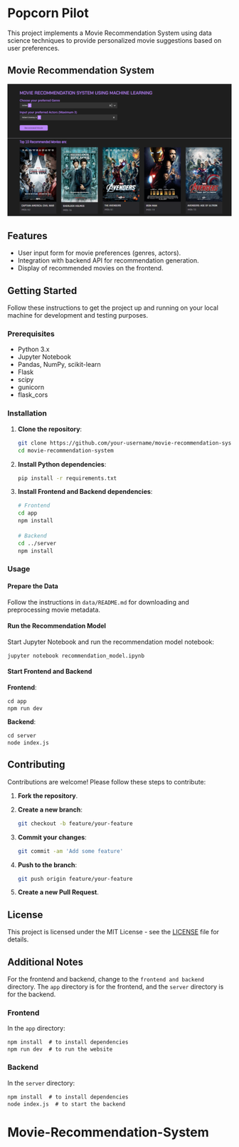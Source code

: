 # Popcorn Pilot

This project implements a Movie Recommendation System using data science techniques to provide personalized movie suggestions based on user preferences.

## Movie Recommendation System

![landing image](Images/landing.png)

## Features

- User input form for movie preferences (genres, actors).
- Integration with backend API for recommendation generation.
- Display of recommended movies on the frontend.

## Getting Started

Follow these instructions to get the project up and running on your local machine for development and testing purposes.

### Prerequisites

- Python 3.x
- Jupyter Notebook
- Pandas, NumPy, scikit-learn
- Flask
- scipy
- gunicorn
- flask_cors

### Installation

1. **Clone the repository**:

   ```bash
   git clone https://github.com/your-username/movie-recommendation-system.git
   cd movie-recommendation-system
   ```

2. **Install Python dependencies**:

   ```bash
   pip install -r requirements.txt
   ```

3. **Install Frontend and Backend dependencies**:

   ```bash
   # Frontend
   cd app
   npm install

   # Backend
   cd ../server
   npm install
   ```

### Usage

#### Prepare the Data

Follow the instructions in `data/README.md` for downloading and preprocessing movie metadata.

#### Run the Recommendation Model

Start Jupyter Notebook and run the recommendation model notebook:

    jupyter notebook recommendation_model.ipynb

#### Start Frontend and Backend

**Frontend**:

    cd app
    npm run dev

**Backend**:

    cd server
    node index.js

## Contributing

Contributions are welcome! Please follow these steps to contribute:

1. **Fork the repository**.
2. **Create a new branch**:

   ```bash
   git checkout -b feature/your-feature
   ```

3. **Commit your changes**:

   ```bash
   git commit -am 'Add some feature'
   ```

4. **Push to the branch**:

   ```bash
   git push origin feature/your-feature
   ```

5. **Create a new Pull Request**.

## License

This project is licensed under the MIT License - see the [LICENSE](LICENSE) file for details.

## Additional Notes

For the frontend and backend, change to the `frontend and backend` directory. The `app` directory is for the frontend, and the `server` directory is for the backend.

### Frontend

In the `app` directory:

    npm install  # to install dependencies
    npm run dev  # to run the website

### Backend

In the `server` directory:

    npm install  # to install dependencies
    node index.js  # to start the backend
# Movie-Recommendation-System
